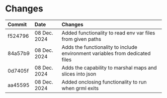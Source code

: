 # Changes
| Commit  | Date         | Changes                                                                      |
|:--------|:-------------|:-----------------------------------------------------------------------------|
| f524796 | 08 Dec. 2024 | Added functionality to read env var files from given paths                   |
| 84a57b9 | 08 Dec. 2024 | Adds the functionality to include environment variables from dedicated files |
| 0d7405f | 08 Dec. 2024 | Adds the capability to marshal maps and slices into json                     |
| aa45595 | 08 Dec. 2024 | Added onclosing functionality to run when grml exits                         |
